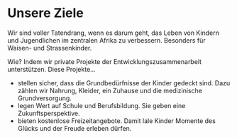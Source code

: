 # Unsere Ziele

Wir sind voller Tatendrang, wenn es darum geht, das Leben von Kindern und Jugendlichen im zentralen Afrika zu verbessern.
Besonders für Waisen- und Strassenkinder.

Wie?
Indem wir private Projekte der Entwicklungszusammenarbeit unterstützen.
Diese Projekte...

- stellen sicher, dass die Grundbedürfnisse der Kinder gedeckt sind. Dazu zählen wir Nahrung, Kleider, ein Zuhause und die medizinische Grundversorgung.
- legen Wert auf Schule und Berufsbildung. Sie geben eine Zukunftsperspektive.
- bieten kostenlose Freizeitangebote. Damit lale Kinder Momente des Glücks und der Freude erleben dürfen.
